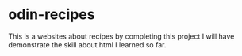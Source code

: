 # odin-recipes

This is a websites about recipes by completing this project I will have demonstrate the skill about html I learned so far.
